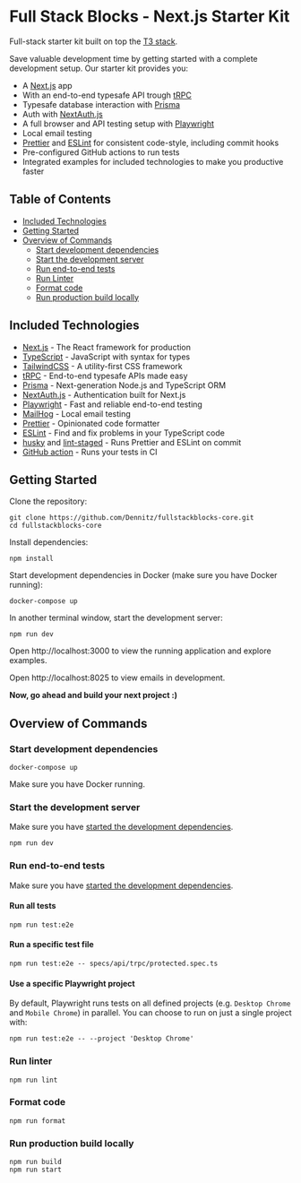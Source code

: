 # Full Stack Blocks - Next.js Starter Kit

Full-stack starter kit built on top the [T3 stack](https://github.com/t3-oss/create-t3-app).

Save valuable development time by getting started with a complete development setup. Our starter kit provides you:

- A [Next.js](https://nextjs.org/) app
- With an end-to-end typesafe API trough [tRPC](https://trpc.io/)
- Typesafe database interaction with [Prisma](https://www.prisma.io/)
- Auth with [NextAuth.js](https://next-auth.js.org/)
- A full browser and API testing setup with [Playwright](https://playwright.dev/)
- Local email testing
- [Prettier](https://prettier.io/) and [ESLint](https://eslint.org/) for consistent code-style, including commit hooks
- Pre-configured GitHub actions to run tests
- Integrated examples for included technologies to make you productive faster

## Table of Contents

- [Included Technologies](#included-technologies)
- [Getting Started](#getting-started)
- [Overview of Commands](#overview-of-commands)
  - [Start development dependencies](#start-development-dependencies)
  - [Start the development server](#start-the-development-server)
  - [Run end-to-end tests](#run-end-to-end-tests)
  - [Run Linter](#run-linter)
  - [Format code](#format-code)
  - [Run production build locally](#run-production-build-locally)

## Included Technologies

- [Next.js](https://nextjs.org/) - The React framework for production
- [TypeScript](https://www.typescriptlang.org/) - JavaScript with syntax for types
- [TailwindCSS](https://tailwindcss.com/) - A utility-first CSS framework
- [tRPC](https://trpc.io/) - End-to-end typesafe APIs made easy
- [Prisma](https://www.prisma.io/) - Next-generation Node.js and TypeScript ORM
- [NextAuth.js](https://next-auth.js.org/) - Authentication built for Next.js
- [Playwright](https://playwright.dev/) - Fast and reliable end-to-end testing
- [MailHog](https://github.com/mailhog/MailHog) - Local email testing
- [Prettier](https://prettier.io/) - Opinionated code formatter
- [ESLint](https://eslint.org/) - Find and fix problems in your TypeScript code
- [husky](https://typicode.github.io/husky/#/) and [lint-staged](https://github.com/okonet/lint-staged) - Runs Prettier and ESLint on commit
- [GitHub action](./.github/workflows/tests.yaml) - Runs your tests in CI

## Getting Started

Clone the repository:

```
git clone https://github.com/Dennitz/fullstackblocks-core.git
cd fullstackblocks-core
```

Install dependencies:

```
npm install
```

Start development dependencies in Docker (make sure you have Docker running):

```
docker-compose up
```

In another terminal window, start the development server:

```
npm run dev
```

Open http://localhost:3000 to view the running application and explore examples.

Open http://localhost:8025 to view emails in development.

**Now, go ahead and build your next project :)**

## Overview of Commands

### Start development dependencies

```
docker-compose up
```

Make sure you have Docker running.

### Start the development server

Make sure you have [started the development dependencies](#start-development-dependencies).

```
npm run dev
```

### Run end-to-end tests

Make sure you have [started the development dependencies](#start-development-dependencies).

#### Run all tests

```
npm run test:e2e
```

#### Run a specific test file

```
npm run test:e2e -- specs/api/trpc/protected.spec.ts
```

#### Use a specific Playwright project

By default, Playwright runs tests on all defined projects (e.g. `Desktop Chrome` and `Mobile Chrome`) in parallel. You can choose to run on just a single project with:

```
npm run test:e2e -- --project 'Desktop Chrome'
```

### Run linter

```
npm run lint
```

### Format code

```
npm run format
```

### Run production build locally

```
npm run build
npm run start
```
